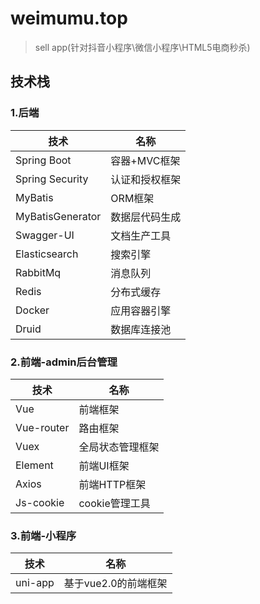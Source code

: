 # weimumu.top

> sell app(针对抖音小程序\微信小程序\HTML5电商秒杀)

## 技术栈
### 1.后端
技术 | 名称                       
----|----
Spring Boot | 容器+MVC框架
Spring Security | 认证和授权框架
MyBatis | ORM框架  
MyBatisGenerator | 数据层代码生成  
Swagger-UI | 文档生产工具
Elasticsearch | 搜索引擎
RabbitMq | 消息队列
Redis | 分布式缓存
Docker | 应用容器引擎
Druid | 数据库连接池
### 2.前端-admin后台管理
技术 | 名称 
----|----
Vue | 前端框架
Vue-router | 路由框架
Vuex | 全局状态管理框架
Element | 前端UI框架
Axios | 前端HTTP框架
Js-cookie | cookie管理工具
### 3.前端-小程序
技术 | 名称 
----|----
uni-app | 基于vue2.0的前端框架